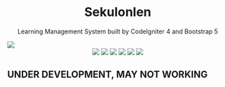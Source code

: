 <h1 align="center">Sekulonlen</h1>
<p align="center">Learning Management System built by CodeIgniter 4 and Bootstrap 5</p>
<img src="https://github.com/wahyuamirulloh/codeigniter-sekulonlen/blob/master/image/illustration/screenshot.png" align="center">
<div align="center">
  <img src="https://img.shields.io/github/stars/wahyuamirulloh/codeigniter-sekulonlen"> 
  <img src="https://img.shields.io/github/forks/wahyuamirulloh/codeigniter-sekulonlen"> 
  <img src="https://img.shields.io/github/repo-size/wahyuamirulloh/codeigniter-sekulonlen"> 
  <img src="https://img.shields.io/github/license/wahyuamirulloh/codeigniter-sekulonlen"> 
  <img src="https://img.shields.io/github/followers/wahyuamirulloh"> 
  <img src="https://img.shields.io/github/last-commit/wahyuamirulloh/codeigniter-sekulonlen"> 
</div>

## UNDER DEVELOPMENT, MAY NOT WORKING
